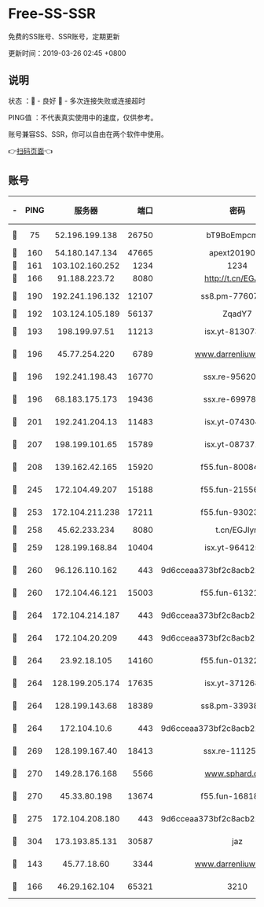 # Free-SS-SSR

免费的SS账号、SSR账号，定期更新

更新时间：2019-03-26 02:45 +0800

## 说明

状态     ：🙂 - 良好 🙁 - 多次连接失败或连接超时

PING值   ：不代表真实使用中的速度，仅供参考。

账号兼容SS、SSR，你可以自由在两个软件中使用。

👉[扫码页面](https://liesauer.github.io/Free-SS-SSR/)👈

## 账号

|-|PING|服务器|端口|密码|加密方式|区域|
|:----:|:----:|:-----:|-----:|:----:|:----:|:----:|
|🙂|75|52.196.199.138|26750|bT9BoEmpcmP7|aes-256-cfb|JP|
|🙂|160|54.180.147.134|47665|apext2019001|chacha20|KR|
|🙂|161|103.102.160.252|1234|1234|rc4-md5|JP|
|🙂|166|91.188.223.72|8080|http://t.cn/EGJIyrl|rc4-md5|RU|
|🙂|190|192.241.196.132|12107|ss8.pm-77607879|aes-256-cfb|US|
|🙂|192|103.124.105.189|56137|ZqadY7|chacha20|CN|
|🙂|193|198.199.97.51|11213|isx.yt-81307363|aes-256-cfb|US|
|🙂|196|45.77.254.220|6789|www.darrenliuwei.com|aes-256-cfb|SG|
|🙂|196|192.241.198.43|16770|ssx.re-95620121|aes-256-cfb|US|
|🙂|196|68.183.175.173|19436|ssx.re-69978912|aes-256-cfb|US|
|🙂|201|192.241.204.13|11483|isx.yt-07430483|aes-256-cfb|US|
|🙂|207|198.199.101.65|15789|isx.yt-08737172|aes-256-cfb|US|
|🙂|208|139.162.42.165|15920|f55.fun-80084282|aes-256-cfb|SG|
|🙂|245|172.104.49.207|15188|f55.fun-21556723|aes-256-cfb|SG|
|🙂|253|172.104.211.238|17211|f55.fun-93023249|aes-256-cfb|US|
|🙂|258|45.62.233.234|8080|t.cn/EGJIyrl|rc4-md5|CA|
|🙂|259|128.199.168.84|10404|isx.yt-96412593|aes-256-cfb|SG|
|🙂|260|96.126.110.162|443|9d6cceaa373bf2c8acb22e60b6a58be6|aes-256-cfb|US|
|🙂|260|172.104.46.121|15003|f55.fun-61321984|aes-256-cfb|SG|
|🙂|264|172.104.214.187|443|9d6cceaa373bf2c8acb22e60b6a58be6|aes-256-cfb|US|
|🙂|264|172.104.20.209|443|9d6cceaa373bf2c8acb22e60b6a58be6|aes-256-cfb|US|
|🙂|264|23.92.18.105|14160|f55.fun-01322575|aes-256-cfb|US|
|🙂|264|128.199.205.174|17635|isx.yt-37126859|aes-256-cfb|SG|
|🙂|264|128.199.143.68|18389|ss8.pm-33938074|aes-256-cfb|SG|
|🙂|264|172.104.10.6|443|9d6cceaa373bf2c8acb22e60b6a58be6|aes-256-cfb|US|
|🙂|269|128.199.167.40|18413|ssx.re-11125566|aes-256-cfb|SG|
|🙂|270|149.28.176.168|5566|www.sphard.com|aes-256-cfb|AU|
|🙂|270|45.33.80.198|13674|f55.fun-16818858|aes-256-cfb|US|
|🙂|275|172.104.208.180|443|9d6cceaa373bf2c8acb22e60b6a58be6|aes-256-cfb|US|
|🙂|304|173.193.85.131|30587|jaz|aes-256-cfb|US|
|🙂|143|45.77.18.60|3344|www.darrenliuwei.com|aes-256-cfb|JP|
|🙁|166|46.29.162.104|65321|3210|aes-256-ctr|RU|
